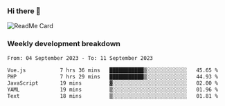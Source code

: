 ### Hi there 👋

<!--
**itzcy/itzcy** is a ✨ _special_ ✨ repository because its `README.md` (this file) appears on your GitHub profile.

Here are some ideas to get you started:

- 🔭 I’m currently working on ...
- 🌱 I’m currently learning ...
- 👯 I’m looking to collaborate on ...
- 🤔 I’m looking for help with ...
- 💬 Ask me about ...
- 📫 How to reach me: ...
- 😄 Pronouns: ...
- ⚡ Fun fact: ...
-->
![ReadMe Card](https://github-readme-stats.vercel.app/api?username=itzcy&show_icons=true&title_color=2d3198&icon_color=797cb8&text_color=24292e&bg_color=f6f8fa)

### Weekly development breakdown
<!--START_SECTION:waka-->

```txt
From: 04 September 2023 - To: 11 September 2023

Vue.js           7 hrs 36 mins   ███████████▒░░░░░░░░░░░░░   45.65 %
PHP              7 hrs 29 mins   ███████████▒░░░░░░░░░░░░░   44.93 %
JavaScript       19 mins         ▓░░░░░░░░░░░░░░░░░░░░░░░░   02.00 %
YAML             19 mins         ▒░░░░░░░░░░░░░░░░░░░░░░░░   01.96 %
Text             18 mins         ▒░░░░░░░░░░░░░░░░░░░░░░░░   01.81 %
```

<!--END_SECTION:waka-->
